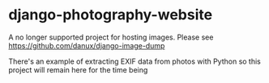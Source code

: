 # django-photography-website


A no longer supported project for hosting images. Please see https://github.com/danux/django-image-dump

There's an example of extracting EXIF data from photos with Python so this project will remain here for the time being

